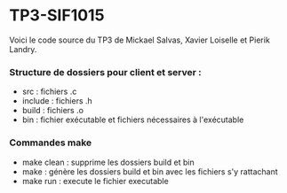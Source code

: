 # TP3-SIF1015

Voici le code source du TP3 de Mickael Salvas, Xavier Loiselle et Pierik Landry.

### Structure de dossiers pour client et server :
- src : fichiers .c
- include : fichiers .h
- build : fichiers .o
- bin : fichier exécutable et fichiers nécessaires à l'exécutable

### Commandes make
- make clean : supprime les dossiers build et bin
- make : génère les dossiers build et bin avec les fichiers s'y rattachant
- make run : execute le fichier executable
